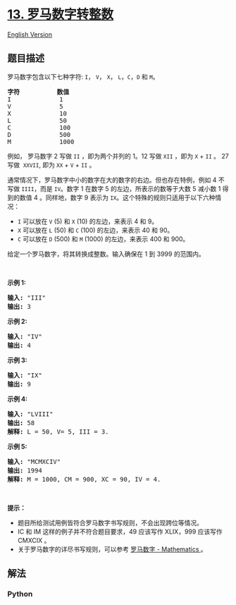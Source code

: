 # [13. 罗马数字转整数](https://leetcode-cn.com/problems/roman-to-integer)

[English Version](/leetcode/0000-0099/0013.Roman%20to%20Integer/README_EN.md)

## 题目描述

<!-- 这里写题目描述 -->

<p>罗马数字包含以下七种字符:&nbsp;<code>I</code>，&nbsp;<code>V</code>，&nbsp;<code>X</code>，&nbsp;<code>L</code>，<code>C</code>，<code>D</code>&nbsp;和&nbsp;<code>M</code>。</p>

<pre><strong>字符</strong>          <strong>数值</strong>
I             1
V             5
X             10
L             50
C             100
D             500
M             1000</pre>

<p>例如， 罗马数字 2 写做&nbsp;<code>II</code>&nbsp;，即为两个并列的 1。12 写做&nbsp;<code>XII</code>&nbsp;，即为&nbsp;<code>X</code>&nbsp;+&nbsp;<code>II</code>&nbsp;。 27 写做&nbsp;&nbsp;<code>XXVII</code>, 即为&nbsp;<code>XX</code>&nbsp;+&nbsp;<code>V</code>&nbsp;+&nbsp;<code>II</code>&nbsp;。</p>

<p>通常情况下，罗马数字中小的数字在大的数字的右边。但也存在特例，例如 4 不写做&nbsp;<code>IIII</code>，而是&nbsp;<code>IV</code>。数字 1 在数字 5 的左边，所表示的数等于大数 5 减小数 1 得到的数值 4 。同样地，数字 9 表示为&nbsp;<code>IX</code>。这个特殊的规则只适用于以下六种情况：</p>

<ul>
	<li><code>I</code>&nbsp;可以放在&nbsp;<code>V</code>&nbsp;(5) 和&nbsp;<code>X</code>&nbsp;(10) 的左边，来表示 4 和 9。</li>
	<li><code>X</code>&nbsp;可以放在&nbsp;<code>L</code>&nbsp;(50) 和&nbsp;<code>C</code>&nbsp;(100) 的左边，来表示 40 和&nbsp;90。&nbsp;</li>
	<li><code>C</code>&nbsp;可以放在&nbsp;<code>D</code>&nbsp;(500) 和&nbsp;<code>M</code>&nbsp;(1000) 的左边，来表示&nbsp;400 和&nbsp;900。</li>
</ul>

<p>给定一个罗马数字，将其转换成整数。输入确保在 1&nbsp;到 3999 的范围内。</p>

<p>&nbsp;</p>

<p><strong>示例&nbsp;1:</strong></p>

<pre><strong>输入:</strong>&nbsp;&quot;III&quot;
<strong>输出:</strong> 3</pre>

<p><strong>示例&nbsp;2:</strong></p>

<pre><strong>输入:</strong>&nbsp;&quot;IV&quot;
<strong>输出:</strong> 4</pre>

<p><strong>示例&nbsp;3:</strong></p>

<pre><strong>输入:</strong>&nbsp;&quot;IX&quot;
<strong>输出:</strong> 9</pre>

<p><strong>示例&nbsp;4:</strong></p>

<pre><strong>输入:</strong>&nbsp;&quot;LVIII&quot;
<strong>输出:</strong> 58
<strong>解释:</strong> L = 50, V= 5, III = 3.
</pre>

<p><strong>示例&nbsp;5:</strong></p>

<pre><strong>输入:</strong>&nbsp;&quot;MCMXCIV&quot;
<strong>输出:</strong> 1994
<strong>解释:</strong> M = 1000, CM = 900, XC = 90, IV = 4.</pre>

<p>&nbsp;</p>

<p><strong>提示：</strong></p>

<ul>
	<li>题目所给测试用例皆符合罗马数字书写规则，不会出现跨位等情况。</li>
	<li>IC 和 IM 这样的例子并不符合题目要求，49 应该写作 XLIX，999 应该写作 CMXCIX 。</li>
	<li>关于罗马数字的详尽书写规则，可以参考 <a href="https://b2b.partcommunity.com/community/knowledge/zh_CN/detail/10753/%E7%BD%97%E9%A9%AC%E6%95%B0%E5%AD%97#knowledge_article">罗马数字 - Mathematics </a>。</li>
</ul>


## 解法

<!-- 这里可写通用的实现逻辑 -->

<!-- tabs:start -->

### **Python**

<!-- 这里可写当前语言的特殊实现逻辑 -->

```python

```

<!-- tabs:end -->
